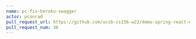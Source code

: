 ```yaml
---
name: pc-fix-heroku-swagger
actor: pconrad
pull_request_url: https://github.com/ucsb-cs156-w22/demo-spring-react-example-v2/pull/36
pull_request_num: 36
---
```

